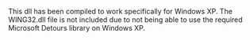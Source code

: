 This dll has been compiled to work specifically for Windows XP. The WING32.dll file is not included due to not being able to use the required Microsoft Detours library on Windows XP.
